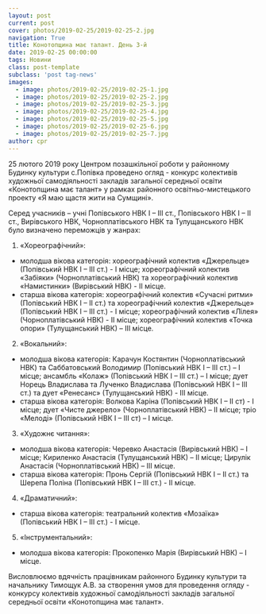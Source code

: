 ```yaml
---
layout: post
current: post
cover: photos/2019-02-25/2019-02-25-2.jpg
navigation: True
title: Конотопщина має талант. День 3-й
date: 2019-02-25 00:00:00
tags: Новини
class: post-template
subclass: 'post tag-news'
images:
  - image: photos/2019-02-25/2019-02-25-1.jpg
  - image: photos/2019-02-25/2019-02-25-2.jpg
  - image: photos/2019-02-25/2019-02-25-3.jpg
  - image: photos/2019-02-25/2019-02-25-4.jpg
  - image: photos/2019-02-25/2019-02-25-5.jpg
  - image: photos/2019-02-25/2019-02-25-6.jpg
  - image: photos/2019-02-25/2019-02-25-7.jpg
author: cpr
---
```


25 лютого 2019 року Центром позашкільної роботи у районному Будинку культури с.Попівка проведено огляд - конкурс колективів художньої самодіяльності закладів загальної середньої освіти «Конотопщина має талант» у рамках районного освітньо-мистецького проекту «Я маю щастя жити на Сумщині».

Серед учасників – учні Попівського НВК І – ІІІ ст., Попівського НВК І – ІІ ст., Вирівського НВК, Чорноплатівського НВК та Тулущанського НВК було визначено переможців у жанрах:

1. «Хореографічний»:

 * молодша вікова категорія: хореографічний колектив «Джерельце» (Попівський НВК І – ІІІ ст.) - І місце; хореографічний колектив «Забіяки» (Чорноплатівський НВК) та хореографічний колектив «Намистинки» (Вирівський НВК) - ІІ місце.
 * старша вікова категорія: хореографічний колектив «Сучасні ритми» (Попівський НВК І – ІІ ст.) та хореографічний колектив «Джерельце» (Попівський НВК І – ІІІ ст.) - І місце; хореографічний колектив «Лілея» (Чорноплатівський НВК) - ІІ місце; хореографічний колектив «Точка опори» (Тулущанський НВК) – ІІІ місце.

2. «Вокальний»:

 * молодша вікова категорія: Карачун Костянтин (Чорноплатівський НВК) та Саббатовський Володимир (Попівський НВК І – ІІІ ст.) – І місце; ансамбль «Колаж» (Попівський НВК І – ІІІ ст.) – І місце; дует Норець Владислава та Лученко Владислава (Попівський НВК І – ІІІ ст.) та дует «Ренесанс» (Тулущанський НВК) - ІІІ місце.
 * старша вікова категорія: Волкова Каріна (Попівський НВК І – ІІ ст) - І місце; дует «Чисте джерело» (Чорноплатівський НВК) – ІІ місце; тріо «Мелоді» (Попівський НВК І – ІІІ ст) – І місце.

3. «Художнє читання»:

 * молодша вікова категорія: Черевко Анастасія (Вирівський НВК) – І місце; Кириленко Анастасія (Тулущанський НВК) – ІІ місце; Цирулік Анастасія (Чорноплатівський НВК) – ІІІ місце.
 * старша вікова категорія: Пронь Сергій (Попівський НВК І – ІІ ст.) та Шерепа Поліна (Попівський НВК І – ІІІ ст.) - ІІ місце.

4. «Драматичний»:

 * старша вікова категорія: театральний колектив «Мозаїка» (Попівський НВК І – ІІІ ст.) - І місце.

5. «Інструментальний»:

 * молодша вікова категорія: Прокопенко Марія (Вирівський НВК) – І місце.

Висловлюємо вдячність працівникам районного Будинку культури та начальнику Тимощук А.В. за створення умов для проведення огляду - конкурсу колективів художньої самодіяльності закладів загальної середньої освіти «Конотопщина має талант».
